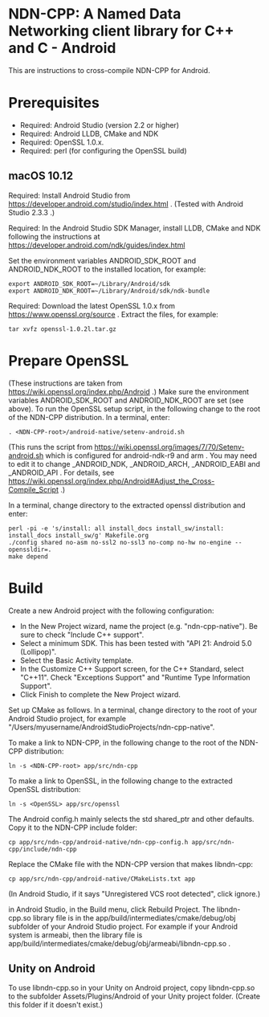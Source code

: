 NDN-CPP: A Named Data Networking client library for C++ and C - Android
=======================================================================

This are instructions to cross-compile NDN-CPP for Android.

Prerequisites
=============

* Required: Android Studio (version 2.2 or higher)
* Required: Android LLDB, CMake and NDK
* Required: OpenSSL 1.0.x.
* Required: perl (for configuring the OpenSSL build)

## macOS 10.12

Required: Install Android Studio from https://developer.android.com/studio/index.html .
(Tested with Android Studio 2.3.3 .)

Required: In the Android Studio SDK Manager, install LLDB, CMake and NDK following the instructions at
https://developer.android.com/ndk/guides/index.html

Set the environment variables ANDROID_SDK_ROOT and ANDROID_NDK_ROOT to the installed location, for example:

    export ANDROID_SDK_ROOT=~/Library/Android/sdk
    export ANDROID_NDK_ROOT=~/Library/Android/sdk/ndk-bundle

Required: Download the latest OpenSSL 1.0.x from https://www.openssl.org/source . Extract the files, for example:

    tar xvfz openssl-1.0.2l.tar.gz

Prepare OpenSSL
===============

(These instructions are taken from https://wiki.openssl.org/index.php/Android .)
Make sure the environment variables ANDROID_SDK_ROOT and ANDROID_NDK_ROOT are set (see above).
To run the OpenSSL setup script, in the following change <NDN-CPP-root> to the root of the NDN-CPP distribution. In
a terminal, enter:

    . <NDN-CPP-root>/android-native/setenv-android.sh

(This runs the script from https://wiki.openssl.org/images/7/70/Setenv-android.sh which is configured for
android-ndk-r9 and arm . You may need to edit it to change _ANDROID_NDK, _ANDROID_ARCH, _ANDROID_EABI
and _ANDROID_API . For details, see https://wiki.openssl.org/index.php/Android#Adjust_the_Cross-Compile_Script .)

In a terminal, change directory to the extracted openssl distribution and enter:

    perl -pi -e 's/install: all install_docs install_sw/install: install_docs install_sw/g' Makefile.org
    ./config shared no-asm no-ssl2 no-ssl3 no-comp no-hw no-engine --openssldir=.
    make depend

Build
=====

Create a new Android project with the following configuration:

* In the New Project wizard, name the project (e.g. "ndn-cpp-native"). Be sure to check "Include C++ support".
* Select a minimum SDK. This has been tested with "API 21: Android 5.0 (Lollipop)".
* Select the Basic Activity template.
* In the Customize C++ Support screen, for the C++ Standard, select "C++11". Check "Exceptions Support"
  and "Runtime Type Information Support".
* Click Finish to complete the New Project wizard.

Set up CMake as follows. In a terminal, change directory to the root of your Android Studio project,
for example "/Users/myusername/AndroidStudioProjects/ndn-cpp-native".

To make a link to NDN-CPP, in the following change <NDN-CPP-root> to the root of the NDN-CPP distribution:

    ln -s <NDN-CPP-root> app/src/ndn-cpp

To make a link to OpenSSL, in the following change <OpenSSL> to the extracted OpenSSL distribution:

    ln -s <OpenSSL> app/src/openssl

The Android config.h mainly selects the std shared_ptr and other defaults.
Copy it to the NDN-CPP include folder:

    cp app/src/ndn-cpp/android-native/ndn-cpp-config.h app/src/ndn-cpp/include/ndn-cpp

Replace the CMake file with the NDN-CPP version that makes libndn-cpp:

    cp app/src/ndn-cpp/android-native/CMakeLists.txt app

(In Android Studio, if it says "Unregistered VCS root detected", click ignore.)

in Android Studio, in the Build menu, click Rebuild Project. The libndn-cpp.so library file is in the
app/build/intermediates/cmake/debug/obj subfolder of your Android Studio project. For example if your
Android system is armeabi, then the library file is app/build/intermediates/cmake/debug/obj/armeabi/libndn-cpp.so .

## Unity on Android

To use libndn-cpp.so in your Unity on Android project, copy libndn-cpp.so to the
subfolder Assets/Plugins/Android of your Unity project folder. (Create this
folder if it doesn't exist.)

